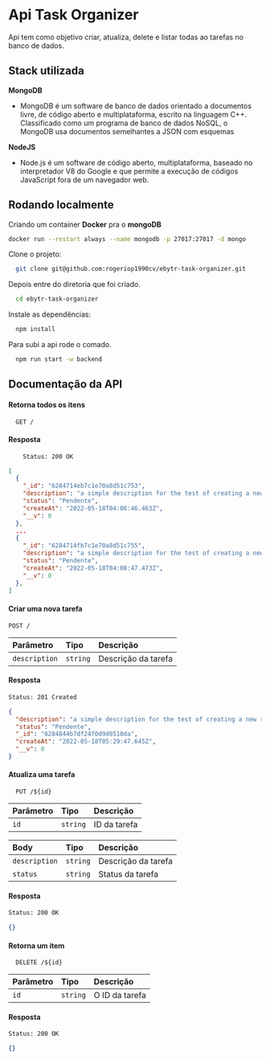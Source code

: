 
# Api Task Organizer

Api tem como objetivo criar, atualiza, delete e listar todas ao tarefas no banco de dados.


## Stack utilizada

**MongoDB**  
- MongoDB é um software de banco de dados orientado a documentos livre, de código aberto e multiplataforma, escrito na linguagem C++. Classificado como um programa de banco de dados NoSQL, o MongoDB usa documentos semelhantes a JSON com esquemas  

**NodeJS** 
- Node.js é um software de código aberto, multiplataforma, baseado no interpretador V8 do Google e que permite a execução de códigos JavaScript fora de um navegador web. 

## Rodando localmente

Criando um container **Docker** pra o **mongoDB**

```bash
docker run --restart always --name mongodb -p 27017:27017 -d mongo
```

Clone o projeto:
```bash
  git clone git@github.com:rogeriop1990cv/ebytr-task-organizer.git
```
Depois entre do diretoria que foi criado.
```bash
  cd ebytr-task-organizer
```

Instale as dependências:
```bash
  npm install
```
Para subi a api rode o comado.
```bash
  npm run start -w backend
```
## Documentação da API

#### Retorna todos os itens

```http
  GET /
```
#### Resposta
```html
    Status: 200 OK
```
```json
[
  {
    "_id": "6284714eb7c1e70a8d51c753",
    "description": "a simple description for the test of creating a new record in the database",
    "status": "Pendente",
    "createAt": "2022-05-18T04:08:46.463Z",
    "__v": 0
  },
  ...
  {
    "_id": "6284714fb7c1e70a8d51c755",
    "description": "a simple description for the test of creating a new record in the database",
    "status": "Pendente",
    "createAt": "2022-05-18T04:08:47.473Z",
    "__v": 0
  },
]
```

#### Criar uma nova tarefa

```http
POST /
```

| Parâmetro   | Tipo       | Descrição                                   |
| :---------- | :--------- | :------------------------------------------ |
| `description`      | `string` |  Descrição da tarefa |

#### Resposta

```html
Status: 201 Created
```
```json
{
  "description": "a simple description for the test of creating a new record in the database",
  "status": "Pendente",
  "_id": "6284844b7df24f0d9d0510da",
  "createAt": "2022-05-18T05:29:47.645Z",
  "__v": 0
}
```

#### Atualiza uma tarefa

```http
  PUT /${id}
```

| Parâmetro   | Tipo       | Descrição                                   |
| :---------- | :--------- | :------------------------------------------ |
| `id`| `string` | ID da tarefa |

| Body   | Tipo       | Descrição                                   |
| :---------- | :--------- | :------------------------------------------ |
| `description`| `string` | Descrição da tarefa |
| `status`| `string` | Status da tarefa |

#### Resposta

```html
Status: 200 OK
```
```json
{}
```

#### Retorna um item

```http
  DELETE /${id}
```

| Parâmetro   | Tipo       | Descrição                                   |
| :---------- | :--------- | :------------------------------------------ |
| `id`      | `string` |  O ID da tarefa |

#### Resposta

```html
Status: 200 OK
```
```json
{}
```
